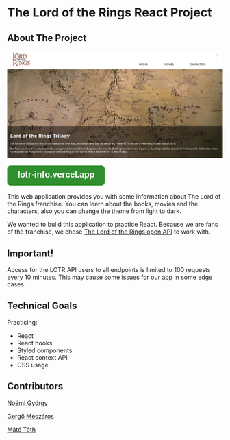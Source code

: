 # The Lord of the Rings React Project

## About The Project

![Front Page](public/home_page.jpg?raw=true "Front Page")

[![button](public/button.png)](https://lotr-info.vercel.app)

This web application provides you with some information about The Lord of the Rings franchise. You can learn about the books, movies and the characters, also you can change the theme from light to dark.

We wanted to build this application to practice React. Because we are fans of the franchise, we chose [The Lord of the Rings open API](https://the-one-api.dev/documentation) to work with.

## Important!

Access for the LOTR API users to all endpoints is limited to 100 requests every 10 minutes. This may cause some issues for our app in some edge cases.

## Technical Goals

Practicing:

- React
- React hooks
- Styled components
- React context API
- CSS usage

## Contributors

[Noémi György](https://github.com/noemiGyorgy)

[Gergő Mészáros](https://github.com/Gergo1212)

[Máté Tóth](https://github.com/tothmate911)
